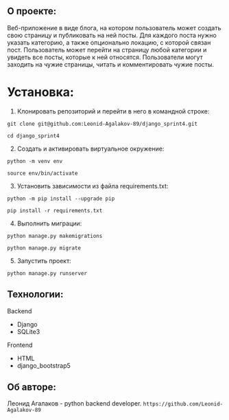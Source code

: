 ## О проекте:

Веб-приложение в виде блога, на котором пользователь может создать свою страницу и публиковать на ней посты. Для каждого поста нужно указать категорию, а также опционально локацию, с которой связан пост. Пользователь может перейти на страницу любой категории и увидеть все посты, которые к ней относятся. Пользователи могут заходить на чужие страницы, читать и комментировать чужие посты.


# Установка:

1) Клонировать репозиторий и перейти в него в командной строке:

```
git clone git@github.com:Leonid-Agalakov-89/django_sprint4.git
```

```
cd django_sprint4
```

2) Cоздать и активировать виртуальное окружение:

```
python -m venv env
```

```
source env/bin/activate
```

3) Установить зависимости из файла requirements.txt:

```
python -m pip install --upgrade pip
```

```
pip install -r requirements.txt
```

4) Выполнить миграции:

```
python manage.py makemigrations
```

```
python manage.py migrate
```

5) Запустить проект:

```
python manage.py runserver
```


## Технологии:

Backend
* Django
* SQLite3

Frontend
* HTML
* django_bootstrap5


## Об авторе:
Леонид Агалаков - python backend developer.
`https://github.com/Leonid-Agalakov-89`
